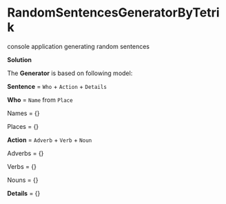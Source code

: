 # RandomSentencesGeneratorByTetrik
console application generating random sentences

**Solution**

The **Generator** is based on following model:

  **Sentence** = `Who` + `Action` + `Details`
  
  **Who** = `Name` from `Place`
    
Names = {}
      
Places = {}
      
   **Action** = `Adverb` + `Verb` + `Noun`
    
Adverbs = {}
      
Verbs = {}
      
Nouns = {}
      
   **Details** = {}
    
